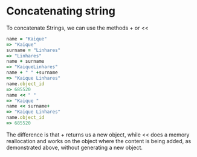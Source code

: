 # Concatenating string
To concatenate Strings, we can use the methods + or <<

```ruby
name = "Kaique"
=> "Kaique"
surname = "Linhares"
=> "Linhares"
name + surname
=> "KaiqueLinhares"
name + " " +surname
=> "Kaique Linhares"
name.object_id
=> 685520
name << " "
=> "Kaique "
name << surname+
=> "Kaique Linhares"
name.object_id
=> 685520
```

The difference is that + returns us a new object, while << does a memory reallocation and works on the object where the content is being added, as demonstrated above, without generating a new object.